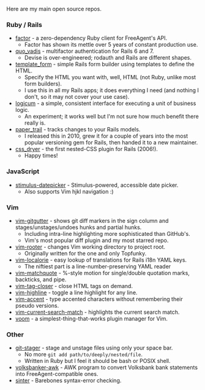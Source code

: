 Here are my main open source repos.


### Ruby / Rails

- [factor](//github.com/airblade/factor) - a zero-dependency Ruby client for FreeAgent's API.
  - Factor has shown its mettle over 5 years of constant production use.
- [quo_vadis](//github.com/airblade/quo_vadis) - multifactor authentication for Rails 6 and 7.
  - Devise is over-engineered; rodauth and Rails are different shapes.
- [template_form](//github.com/airblade/template_form) - simple Rails form builder using templates to define the HTML.
  - Specify the HTML you want with, well, HTML (not Ruby, unlike most form builders).
  - I use this in all my Rails apps; it does everything I need (and nothing I don't, so it may not cover your use case).
- [logicum](//github.com/airblade/logicum) - a simple, consistent interface for executing a unit of business logic.
  - An experiment; it works well but I'm not sure how much benefit there really is.
- [paper_trail](//github.com/paper-trail-gem/paper_trail) - tracks changes to your Rails models.
  - I released this in 2010, grew it for a couple of years into the most popular versioning gem for Rails, then handed it to a new maintainer.
- [css_dryer](//github.com/airblade/css_dryer) - the first nested-CSS plugin for Rails (2006!).
  - Happy times!


### JavaScript

- [stimulus-datepicker](//github.com/airblade/stimulus-datepicker) - Stimulus-powered, accessible date picker.
  - Also supports Vim hjkl navigation :)


### Vim

- [vim-gitgutter](//github.com/airblade/vim-gitgutter) - shows git diff markers in the sign column and stages/unstages/undoes hunks and partial hunks.
  - Including intra-line highlighting more sophisticated than GitHub's.
  - Vim's most popular diff plugin and my most starred repo.
- [vim-rooter](//github.com/airblade/vim-rooter) - changes Vim working directory to project root.
  - Originally written for the one and only Topfunky.
- [vim-localorie](//github.com/airblade/vim-localorie) - easy lookup of translations for Rails i18n YAML keys.
  - The niftiest part is a line-number-preserving YAML reader
- [vim-matchquote](//github.com/airblade/vim-matchquote) - %-style motion for single/double quotation marks, backticks, and pipe.
- [vim-tag-closer](//github.com/airblade/vim-tag-closer) - close HTML tags on demand.
- [vim-highline](//github.com/airblade/vim-highline) - toggle a line highlight for any line.
- [vim-accent](//github.com/airblade/vim-accent) - type accented characters without remembering their pseudo versions.
- [vim-current-search-match](//github.com/airblade/vim-current-search-match) - highlights the current search match.
- [voom](//github.com/airblade/voom) - a simplest-thing-that-works plugin manager for Vim.


### Other

- [git-stager](//github.com/airblade/git-stager) - stage and unstage files using only your space bar.
  - No more `git add path/to/deeply/nested/file`.
  - Written in Ruby but I feel it should be bash or POSIX shell.
- [volksbanker-awk](//github.com/airblade/volksbanker-awk) - AWK program to convert Volksbank bank statements into FreeAgent-compatible ones.
- [sinter](//github.com/airblade/sinter) - Barebones syntax-error checking.
